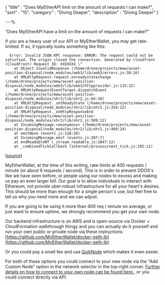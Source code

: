 {
"title"       : "Does MyEtherAPI limit on the amount of requests I can make?",
"sort"        : "15",
"category"    : "Diving Deeper",
"description" : "Diving Deeper"
}

---%


"Does MyEtherAPI have a limit on the amount of requests I can make?"

If you are a heavy user of our API or MyEtherWallet, you may get rate-limited. If so, it typically looks something like this:


      Error: Invalid JSON RPC response: ERROR: The request could not be satisfied. The origin closed the connection. Generated by cloudfront (CloudFront) Request ID: XXXXXXX \"
        at Object.InvalidResponse (/home/drone/projects/mew/asset-position-disposal/node_modules/web3/lib/web3/errors.js:38:16)
        at XMLHttpRequest.request.onreadystatechange (/home/drone/projects/mew/asset-position-disposal/node_modules/web3/lib/web3/httpprovider.js:115:32)
        at XMLHttpRequestEventTarget.dispatchEvent (/home/drone/projects/mew/asset-position-disposal/node_modules/xhr2/lib/xhr2.js:64:18)
        at XMLHttpRequest._setReadyState (/home/drone/projects/mew/asset-position-disposal/node_modules/xhr2/lib/xhr2.js:354:12)
        at XMLHttpRequest._onHttpResponseEnd (/home/drone/projects/mew/asset-position-disposal/node_modules/xhr2/lib/xhr2.js:509:12)
        at IncomingMessage.<anonymous> (/home/drone/projects/mew/asset-position-disposal/node_modules/xhr2/lib/xhr2.js:469:24)
        at emitNone (events.js:110:20)
        at IncomingMessage.emit (events.js:207:7)
        at endReadableNT (_stream_readable.js:1047:12)
        at _combinedTickCallback (internal/process/next_tick.js:102:11)


([source](https://ethereum.stackexchange.com/questions/24737/myetherwallet-json-rpc-interface-ratelimiting/25113#25113))

MyEtherWallet, at the time of this writing, rate-limits at 400 requests / minute (or about 6 requests / second). This is in order to prevent DDOS's like we have seen before, or people using our nodes to excess and making us pay an even larger bill. Our goal is to allow individuals to interact with Ethereum, not provide uber-robust infrastructure for all your heart's desires. This should be more than enough for a single person's use, but feel free to tell us why you need more and we can adjust.

If you are going to be using it more than 400 req / minute on average, or just want to ensure uptime, we strongly recommend you get your own node.

Our backend infrastructure is on AWS and is open-source via Docker + CloudFormation walkthrough thingy and you can actually do it yourself and run your own public or private node via these instructions: [https://github.com/MyEtherWallet/docker-geth-lb](https://github.com/MyEtherWallet/docker-geth-lb)

Or you could pay a small fee and use [QuikNode](https://quiknode.io/) which makes it even easier.

For both of these options you could connect to your new node via the "Add Custom Node" option in the network selector in the top-right corner. [Further details on how to connect to your own node can be found here.](https://myetherwallet.groovehq.com/knowledge_base/topics/how-can-i-connect-to-a-custom-node), or you could connect directly via API.

